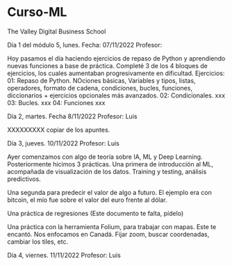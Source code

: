 # Curso-ML
The Valley Digital Business School

Día 1 del módulo 5, lunes. 
Fecha: 07/11/2022
Profesor:

Hoy pasamos el día haciendo ejercicios de repaso de Python y aprendiendo nuevas funciones a base de práctica. 
Completé 3 de los 4 bloques de ejercicios, los cuales aumentaban progresivamente en dificultad.
Ejercicios:
  01: Repaso de Python.
    NOciones básicas, Variables y tipos, listas, operadores, formato de cadena, 
    condiciones, bucles, funciones, diccionarios + ejercicios opcionales más avanzados.
  02: Condicionales.
    xxx
  03: Bucles.
    xxx
  04: Funciones
    xxx


Día 2, martes.
Fecha 8/11/2022
Profesor: Luis

XXXXXXXXX copiar de los apuntes.




Día 3, jueves.
10/11/2022
Profesor: Luis

Ayer comenzamos con algo de teoría sobre IA, ML y Deep Learning.
Posteriormente hicimos 3 prácticas. 
  Una primera de introducción al ML, acompañada de visualización de los datos.
    Training y testing, análisis predictivos.
  
  Una segunda para predecir el valor de algo a futuro. El ejemplo era con bitcoin,
  el mío fue sobre el valor del euro frente al dólar.
  
  Una práctica de regresiones (Este documento te falta, pídelo)
  
  Una práctica con la herramienta Folium, para trabajar con mapas. 
  Este te encantó. Nos enfocamos en Canadá. 
    Fijar zoom, buscar coordenadas, cambiar los tiles, etc.
    
    
    
    
 Día 4, viernes.
 11/11/2022
 Profesor: Luis
  
  
  
  
  
  
  
